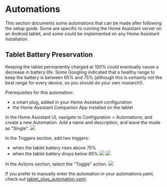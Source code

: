 # Automations
This section documents some automations that can be made after following the setup guide. Some are specific to running the Home Assistant server on an Android tablet, and some could be implemented on any Home Assistant installation.

## Tablet Battery Preservation
Keeping the tablet permanently charged at 100% could eventually cause a decrease in battery life. Some Googling indicated that a healthy range to keep the battery is between 65% and 75% (although this is certainly not the best range for every device, so you should do your own research!). 

Prerequisites for this automation:
- a smart plug, added in your Home Assistant configuration
- the Home Assistant Companion App installed on the tablet

In the Home Assistant UI, navigate to Configuration > Automations, and create a new Automation. Add a name and description, and leave the mode as "Single".
![](automations/setup/tablet_charger/name_and_description.png)

In the Triggers section, add two triggers:
- when the tablet battery rises above 75%
- when the tablet battery drops below 65%
![](automations/setup/tablet_charger/75_percent_trigger.png)
![](automations/setup/tablet_charger/65_percent_trigger.png)

In the Actions section, select the "Toggle" action.
![](automations/setup/tablet_charger/toggle_action.png)

If you prefer to manually enter the automation in your automations.yaml, check out [tablet_plug_automation.yaml](automations/setup/tablet_charger/tablet_automation.yaml).